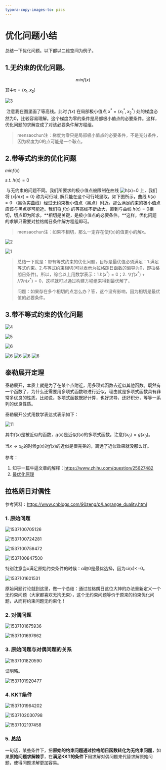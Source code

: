```yaml
---
typora-copy-images-to: pics
---
```


# 优化问题小结

总结一下优化问题。以下都以二维空间为例子。

## 1.无约束的优化问题。

$$minf(x)$$

其中$x=(x_1,x_2)$

![3](./pics/3.jpg)

​	注意我在图里画了等高线。此时 $f(x)$ 在局部极小值点 $x^*=(x_1^*,x_2^*)$ 处的梯度必然为0，比较容易理解。这个梯度为零的条件是局部极小值点的必要条件。这样，优化问题的求解变成了对该必要条件解方程组。

> mensaochun注：梯度为零只是局部极小值点的必要条件，不是充分条件，因为梯度为0的点可能是一个鞍点。
>

## 2.带等式约束的优化问题

$minf(x)$

$s.t.\ h(x)=0$

​	与无约束的问题不同。我们所要求的极小值点被限制在曲线 ![h(x)=0](https://www.zhihu.com/equation?tex=h%28x%29%3D0) 上，我们将 $\{x|h(x)=0\}$ 称为可行域, 解只能在这个可行域里取。如下图所示，曲线 $h(x)=0$ （黑色实曲线）经过无约束极小值点（黑点）附近。那么满足约束的极小值点应该与黑点尽可能近。我们将 $f(x)$ 的等高线不断放大，直到与曲线 $h(x)=0$相切，切点即为所求。**相切是关键，是极小值点的必要条件。**这样，优化问题的求解只需要对拉格朗日条件解方程组即可。

> mensaochun注：如果不相切，那么一定存在使$f(x)$的值更小的解$x$。

![2](./pics/2.jpg)



![1](./pics/1.png)

> 总结一下就是：带有等式约束的优化问题，目标是最优值必须满足：1.满足等式约束。2.与等式约束相切(可以表示为拉格朗日函数的偏导为0，即拉格朗日条件)。所以，综合以上用数学表示：1.$h(x^*)=0$；2. $\nabla f(x^*)+\lambda \nabla h(x^*)=0$，这样就可以通过构建方程组来得到最优解了。
>
> 问题：如果存在多个相切的点怎么办？答，这个没有影响，因为相切是最优值的必要条件。

## 3.带不等式约束的优化问题

![4](./pics/4.png)



![5](./pics/5.png)



![6](./pics/6.png)

![6](./pics/7.png)
![6](./pics/8.png)
![6](./pics/9.png)
![6](./pics/10.png)

## 泰勒展开定理

泰勒展开，本质上就是为了在某个点附近，用多项式函数去近似其他函数。既然有一个函数了，为什么还需要用多项式函数取进行近似，理由就是多项式函数具有非常多优良的性质。比如说，多项式函数既好计算，也好求导，还好积分，等等一系列的优良性质。

泰勒展开公式用数学表达式表示如下：

![11](./pics/11.png)

其中$f(x)$是被近似的函数，$g(x)$是近似$f(x)$的多项式函数。注意$f(x_0)=g(x_0)$。

当$x→x_0$的时候$g(x)$对$f(x)$的近似是很完美的，离远了近似效果就没那么好。

参考：

1. 知乎一篇牛逼文章的解释：https://www.zhihu.com/question/25627482
2. [最优化原理](https://www.zybuluo.com/vivounicorn/note/446479#4-%E6%9C%80%E4%BC%98%E5%8C%96%E5%8E%9F%E7%90%86)



## 拉格朗日对偶性

参考资料：https://www.cnblogs.com/90zeng/p/Lagrange_duality.html

### 1. 原始问题

![1537100705126](pics/1537100705126.png)

![1537100724281](pics/1537100724281.png)



![1537100759472](pics/1537100759472.png)



![1537100847500](pics/1537100847500.png)

特别注意当x满足原始约束条件的时候：α取0是最优选择，因为ci(x)<=0。

![1537101601531](pics/1537101601531.png)

原始问题讨论就到这里，做一个总结：通过拉格朗日这位大神的办法重新定义一个无约束问题（大家都喜欢无拘无束），这个无约束问题等价于原来的约束优化问题，从而将约束问题无约束化！



### 2. 对偶问题

![1537101675936](pics/1537101675936.png)

![1537101697662](pics/1537101697662.png)

### **3. 原始问题与对偶问题的关系**

![1537101820590](pics/1537101820590.png)

证明略。

![1537101920477](pics/1537101920477.png)

### 4. KKT条件

![1537101964202](pics/1537101964202.png)

![1537102030798](pics/1537102030798.png)



![1537102197458](pics/1537102197458.png)

### 5. 总结

一句话，某些条件下，把**原始的约束问题通过拉格朗日函数转化为无约束问题**，如果**原始问题求解棘手**，在**满足KKT的条件下**用求解对偶问题来代替求解原始问题，使得问题求解更加容易。